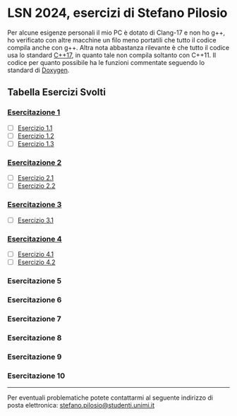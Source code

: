 # LSN 2024, esercizi di Stefano Pilosio

Per alcune esigenze personali il mio PC è dotato di Clang-17 e non ho g++, ho verificato con altre macchine un filo meno portatili che tutto il codice compila anche con g++.
Altra nota abbastanza rilevante è che tutto il codice usa lo standard [C++17](https://www.iso.org/standard/68564.html), in quanto tale non compila soltanto con C++11.
Il codice per quanto possibile ha le funzioni commentate seguendo lo standard di [Doxygen](https://www.doxygen.nl).

## Tabella Esercizi Svolti

### [Esercitazione 1](LSN_Exercises_01.ipynb)

- [ ] [Esercizio 1.1](eser_1/1_1/main_1_1.cpp)
- [ ] [Esercizio 1.2](eser_1/1_2/main_1_2.cpp)
- [ ] [Esercizio 1.3](eser_1/1_3/main_1_3.cpp)

### [Esercitazione 2](LSN_Exercises_02.ipynb)

- [ ] [Esercizio 2.1](eser_2/2_1/main_2_1.cpp)
- [ ] [Esercizio 2.2](eser_2/2_1/main_2_1.cpp)

### [Esercitazione 3](LSN_Exercises_03.ipynb)

- [ ] [Esercizio 3.1](eser_3/3_1/main_3_1.cpp)

### [Esercitazione 4](LSN_Exercises_04.ipynb)

- [ ] [Esercizio 4.1](NSL_SIMULATOR/SOURCE/NSL_SIMULATOR.cpp)
- [ ] [Esercizio 4.2](NSL_SIMULATOR/SOURCE/NSL_SIMULATOR.cpp)

### Esercitazione 5
### Esercitazione 6
### Esercitazione 7
### Esercitazione 8
### Esercitazione 9
### Esercitazione 10

---

Per eventuali problematiche potete contattarmi al seguente indirizzo di posta elettronica: stefano.pilosio@studenti.unimi.it

